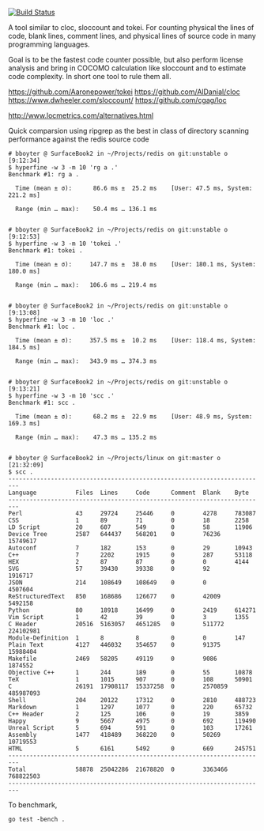 [![Build Status](https://travis-ci.org/boyter/scc.svg?branch=master)](https://travis-ci.org/boyter/scc)


A tool similar to cloc, sloccount and tokei. For counting physical the lines of code, blank lines, comment lines, and physical lines of source code in many programming languages.

Goal is to be the fastest code counter possible, but also perform license analysis and bring in COCOMO calculation like sloccount and to estimate code complexity. In short one tool to rule them all.

https://github.com/Aaronepower/tokei
https://github.com/AlDanial/cloc
https://www.dwheeler.com/sloccount/
https://github.com/cgag/loc

http://www.locmetrics.com/alternatives.html

Quick comparsion using ripgrep as the best in class of directory scanning performance against the redis source code

```
# bboyter @ SurfaceBook2 in ~/Projects/redis on git:unstable o [9:12:34]
$ hyperfine -w 3 -m 10 'rg a .'
Benchmark #1: rg a .

  Time (mean ± σ):      86.6 ms ±  25.2 ms    [User: 47.5 ms, System: 221.2 ms]

  Range (min … max):    50.4 ms … 136.1 ms


# bboyter @ SurfaceBook2 in ~/Projects/redis on git:unstable o [9:12:53]
$ hyperfine -w 3 -m 10 'tokei .'
Benchmark #1: tokei .

  Time (mean ± σ):     147.7 ms ±  38.0 ms    [User: 180.1 ms, System: 180.0 ms]

  Range (min … max):   106.6 ms … 219.4 ms


# bboyter @ SurfaceBook2 in ~/Projects/redis on git:unstable o [9:13:08]
$ hyperfine -w 3 -m 10 'loc .'
Benchmark #1: loc .

  Time (mean ± σ):     357.5 ms ±  10.2 ms    [User: 118.4 ms, System: 184.5 ms]

  Range (min … max):   343.9 ms … 374.3 ms


# bboyter @ SurfaceBook2 in ~/Projects/redis on git:unstable o [9:13:21]
$ hyperfine -w 3 -m 10 'scc .'
Benchmark #1: scc .

  Time (mean ± σ):      68.2 ms ±  22.9 ms    [User: 48.9 ms, System: 169.3 ms]

  Range (min … max):    47.3 ms … 135.2 ms


```

```
# bboyter @ SurfaceBook2 in ~/Projects/linux on git:master o [21:32:09]
$ scc .
-------------------------------------------------------------------------
Language           Files  Lines     Code      Comment  Blank    Byte
-------------------------------------------------------------------------
Perl               43     29724     25446     0        4278     783087
CSS                1      89        71        0        18       2258
LD Script          20     607       549       0        58       11906
Device Tree        2587   644437    568201    0        76236    15749617
Autoconf           7      182       153       0        29       10943
C++                7      2202      1915      0        287      53118
HEX                2      87        87        0        0        4144
SVG                57     39430     39338     0        92       1916717
JSON               214    108649    108649    0        0        4507604
ReStructuredText   850    168686    126677    0        42009    5492158
Python             80     18918     16499     0        2419     614271
Vim Script         1      42        39        0        3        1355
C Header           20516  5163057   4651285   0        511772   224102981
Module-Definition  1      8         8         0        0        147
Plain Text         4127   446032    354657    0        91375    15988404
Makefile           2469   58205     49119     0        9086     1874552
Objective C++      1      244       189       0        55       10878
TeX                1      1015      907       0        108      50901
C                  26191  17908117  15337258  0        2570859  485987093
Shell              204    20122     17312     0        2810     488723
Markdown           1      1297      1077      0        220      65732
C++ Header         2      125       106       0        19       3859
Happy              9      5667      4975      0        692      119490
Unreal Script      5      694       591       0        103      17261
Assembly           1477   418489    368220    0        50269    10719553
HTML               5      6161      5492      0        669      245751
-------------------------------------------------------------------------
Total              58878  25042286  21678820  0        3363466  768822503
-------------------------------------------------------------------------
```

To benchmark,

```
go test -bench .
```

